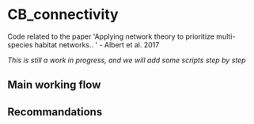 # CB_connectivity
Code related to the paper 'Applying network theory to prioritize multi-species habitat networks.. ' - Albert et al. 2017

*This is still a work in progress, and we will add some scripts step by step*

## Main working flow

## Recommandations


